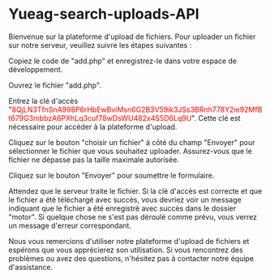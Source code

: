 # Yueag-search-uploads-API

Bienvenue sur la plateforme d'upload de fichiers. Pour uploader un fichier sur notre serveur, veuillez suivre les étapes suivantes :

Copiez le code de "add.php" et enregistrez-le dans votre espace de développement.

Ouvrez le fichier "add.php".

Entrez la clé d'accès "<font color="red">8QjLN3TfnSnA998P6rHbEwBviMsn6G2B3V59ik3JSs3BRnh778Y2ie92MfBt679G3mbbzA6PXhLq3cuf78wDsWU482x4S5D6Lq9U</font>". Cette clé est nécessaire pour accéder à la plateforme d'upload.

Cliquez sur le bouton "choisir un fichier" à côté du champ "Envoyer" pour sélectionner le fichier que vous souhaitez uploader. Assurez-vous que le fichier ne dépasse pas la taille maximale autorisée.

Cliquez sur le bouton "Envoyer" pour soumettre le formulaire.

Attendez que le serveur traite le fichier. Si la clé d'accès est correcte et que le fichier a été téléchargé avec succès, vous devriez voir un message indiquant que le fichier a été enregistré avec succès dans le dossier "motor". Si quelque chose ne s'est pas déroulé comme prévu, vous verrez un message d'erreur correspondant.

Nous vous remercions d'utiliser notre plateforme d'upload de fichiers et espérons que vous apprécierez son utilisation. Si vous rencontrez des problèmes ou avez des questions, n'hésitez pas à contacter notre équipe d'assistance.
